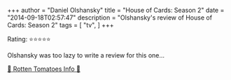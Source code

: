 +++
author = "Daniel Olshansky"
title = "House of Cards: Season 2"
date = "2014-09-18T02:57:47"
description = "Olshansky's review of House of Cards: Season 2"
tags = [
    "tv",
]
+++

Rating: ⭐⭐⭐⭐⭐

Olshansky was too lazy to write a review for this one...

[🍅 Rotten Tomatoes Info 🍅](https://www.rottentomatoes.com//tv/house-of-cards/s02)